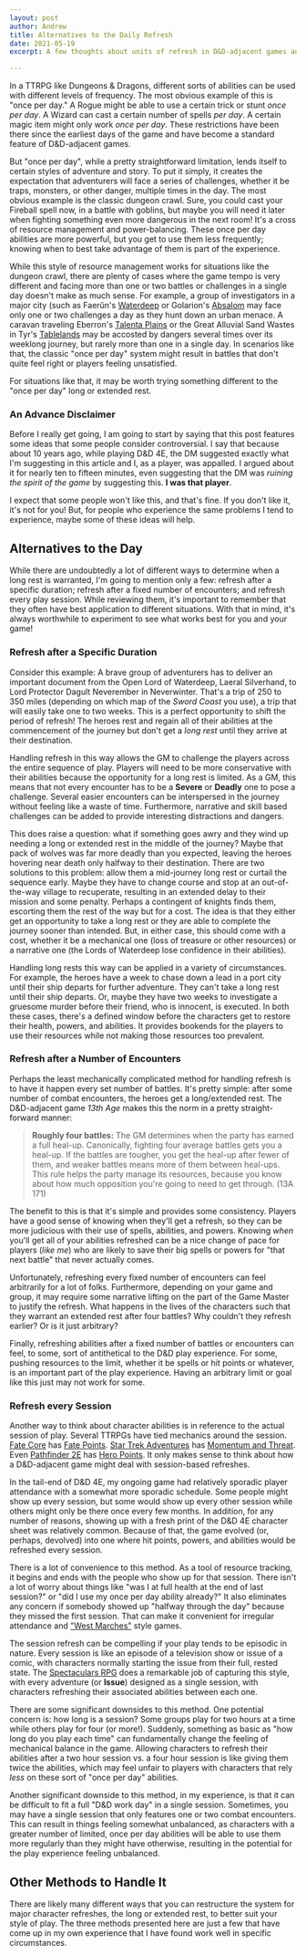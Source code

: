 ```yaml
---
layout: post
author: Andrew
title: Alternatives to the Daily Refresh
date: 2021-05-19
excerpt: A few thoughts about units of refresh in D&D-adjacent games and some ideas about an alternative to "the day" as the default.

---
```


In a TTRPG like Dungeons & Dragons, different sorts of abilities can be used with different levels of frequency. The most obvious example of this is "once per day." A Rogue might be able to use a certain trick or stunt *once per day*. A Wizard can cast a certain number of spells *per day*. A certain magic item might only work *once per day*. These restrictions have been there since the earliest days of the game and have become a standard feature of D&D-adjacent games.

But "once per day", while a pretty straightforward limitation, lends itself to certain styles of adventure and story. To put it simply, it creates the expectation that adventurers will face a series of challenges, whether it be traps, monsters, or other danger, multiple times in the day. The most obvious example is the classic dungeon crawl. Sure, you could cast your <spell>Fireball</spell> spell now, in a battle with goblins, but maybe you will need it later when fighting something even more dangerous in the next room! It's a cross of resource management and power-balancing. These once per day abilities are more powerful, but you get to use them less frequently; knowing when to best take advantage of them is part of the experience.

While this style of resource management works for situations like the dungeon crawl, there are plenty of cases where the game tempo is very different and facing more than one or two battles or challenges in a single day doesn't make as much sense. For example, a group of investigators in a major city (such as Faerûn's [Waterdeep](https://dnd.wizards.com/dungeons-and-dragons/what-is-dnd/locations/waterdeep) or Golarion's [Absalom](https://pathfinder.fandom.com/wiki/Absalom) may face only one or two challenges a day as they hunt down an urban menace. A caravan traveling Eberron's [Talenta Plains](https://eberron.fandom.com/wiki/The_Talenta_Plains) or the Great Alluvial Sand Wastes in Tyr's [Tablelands](https://darksun.fandom.com/wiki/Tablelands) may be accosted by dangers several times over its weeklong journey, but rarely more than one in a single day. In scenarios like that, the classic "once per day" system might result in battles that don't quite feel right or players feeling unsatisfied.

For situations like that, it may be worth trying something different to the "once per day" long or extended rest.

### An Advance Disclaimer
Before I really get going, I am going to start by saying that this post features some ideas that some people consider controversial. I say that because about 10 years ago, while playing D&D 4E, the DM suggested exactly what I'm suggesting in this article and I, as a player, was appalled. I argued about it for nearly ten to fifteen minutes, even suggesting that the DM was *ruining the spirit of the game* by suggesting this. **I was that player**.

I expect that some people won't like this, and that's fine. If you don't like it, it's not for you! But, for people who experience the same problems I tend to experience, maybe some of these ideas will help.

## Alternatives to the Day

While there are undoubtedly a lot of different ways to determine when a long rest is warranted, I'm going to mention only a few: refresh after a specific duration; refresh after a fixed number of encounters; and refresh every play session. While reviewing them, it's important to remember that they often have best application to different situations. With that in mind, it's always worthwhile to experiment to see what works best for you and your game!

### Refresh after a Specific Duration

Consider this example: A brave group of adventurers has to deliver an important document from the Open Lord of Waterdeep, Laeral Silverhand, to Lord Protector Dagult Neverember in Neverwinter. That's a trip of 250 to 350 miles (depending on which map of the *Sword Coast* you use), a trip that will easily take one to two weeks. This is a perfect opportunity to shift the period of refresh! The heroes rest and regain all of their abilities at the commencement of the journey but don't get a *long rest* until they arrive at their destination.

Handling refresh in this way allows the GM to challenge the players across the entire sequence of play. Players will need to be more conservative with their abilities because the opportunity for a long rest is limited. As a GM, this means that not every encounter has to be a **Severe** or **Deadly** one to pose a challenge. Several easier encounters can be interspersed in the journey without feeling like a waste of time. Furthermore, narrative and skill based challenges can be added to provide interesting distractions and dangers.

This does raise a question: what if something goes awry and they wind up needing a long or extended rest in the middle of the journey? Maybe that pack of wolves was far more deadly than you expected, leaving the heroes hovering near death only halfway to their destination. There are two solutions to this problem: allow them a mid-journey long rest or curtail the sequence early. Maybe they have to change course and stop at an out-of-the-way village to recuperate, resulting in an extended delay to their mission and some penalty. Perhaps a contingent of knights finds them, escorting them the rest of the way but for a cost. The idea is that they either get an opportunity to take a long rest or they are able to complete the journey sooner than intended. But, in either case, this should come with a cost, whether it be a mechanical one (loss of treasure or other resources) or a narrative one (the Lords of Waterdeep lose confidence in their abilities).

Handling long rests this way can be applied in a variety of circumstances. For example, the heroes have a week to chase down a lead in a port city until their ship departs for further adventure. They can't take a long rest until their ship departs. Or, maybe they have two weeks to investigate a gruesome murder before their friend, who is innocent, is executed. In both these cases, there's a defined window before the characters get to restore their health, powers, and abilities. It provides bookends for the players to use their resources while not making those resources too prevalent.

### Refresh after a Number of Encounters

Perhaps the least mechanically complicated method for handling refresh is to have it happen every set number of battles. It's pretty simple: after some number of combat encounters, the heroes get a long/extended rest. The D&D-adjacent game *13th Age* makes this the norm in a pretty straight-forward manner:
> **Roughly four battles:** The GM determines when the party has earned a full heal-up. Canonically, fighting four average battles gets you a heal-up. If the battles are tougher, you get the heal-up after fewer of them, and weaker battles means more of them between heal-ups. This rule helps the party manage its resources, because you know about how much opposition you're going to need to get through. (13A 171)

The benefit to this is that it's simple and provides some consistency. Players have a good sense of knowing when they'll get a refresh, so they can be more judicious with their use of spells, abilities, and powers. Knowing *when* you'll get all of your abilities refreshed can be a nice change of pace for players (*like me*) who are likely to save their big spells or powers for "that next battle" that never actually comes.

Unfortunately, refreshing every fixed number of encounters can feel arbitrarily for a lot of folks. Furthermore, depending on your game and group, it may require some narrative lifting on the part of the Game Master to justify the refresh. What happens in the lives of the characters such that they warrant an extended rest after four battles? Why couldn't they refresh earlier? Or is it just arbitrary?

Finally, refreshing abilities after a fixed number of battles or encounters can feel, to some, sort of antithetical to the D&D play experience. For some, pushing resources to the limit, whether it be spells or hit points or whatever, is an important part of the play experience. Having an arbitrary limit or goal like this just may not work for some.

### Refresh every Session

Another way to think about character abilities is in reference to the actual session of play. Several TTRPGs have tied mechanics around the session. [Fate Core](https://fate-srd.com/) has [Fate Points](https://fate-srd.com/fate-core/fate-points). [Star Trek Adventures](https://www.modiphius.net/pages/star-trek-adventures) has [Momentum and Threat](https://www.modiphius.net/blogs/news/sta-dev-blog-003-a-guide-to-star-trek-adventures). Even [Pathfinder 2E](https://paizo.com/pathfinder) has [Hero Points](https://2e.aonprd.com/Rules.aspx?ID=427). It only makes sense to think about how a D&D-adjacent game might deal with session-based refreshes.

In the tail-end of D&D 4E, my ongoing game had relatively sporadic player attendance with a somewhat more sporadic schedule. Some people might show up every session, but some would show up every other session while others might only be there once every few months. In addition, for any number of reasons, showing up with a fresh print of the D&D 4E character sheet was relatively common. Because of that, the game evolved (or, perhaps, devolved) into one where hit points, powers, and abilities would be refreshed every session.

There is a lot of convenience to this method. As a tool of resource tracking, it begins and ends with the people who show up for that session. There isn't a lot of worry about things like "was I at full health at the end of last session?" or "did I use my once per day ability already?" It also eliminates any concern if somebody showed up "halfway through the day" because they missed the first session. That can make it convenient for irregular attendance and ["West Marches"](http://arsludi.lamemage.com/index.php/78/grand-experiments-west-marches/) style games.

The session refresh can be compelling if your play tends to be episodic in nature. Every session is like an episode of a television show or issue of a comic, with characters normally starting the issue from their full, rested state. The [Spectaculars RPG](https://scratchpadpublishing.com/spectaculars) does a remarkable job of capturing this style, with every adventure (or **Issue**) designed as a single session, with characters refreshing their associated abilities between each one.

There are some significant downsides to this method. One potential concern is: how long is a session? Some groups play for two hours at a time while others play for four (or more!). Suddenly, something as basic as "how long do you play each time" can fundamentally change the feeling of mechanical balance in the game. Allowing characters to refresh their abilities after a two hour session vs. a four hour session is like giving them twice the abilities, which may feel unfair to players with characters that rely *less* on these sort of "once per day" abilities.

Another significant downside to this method, in my experience, is that it can be difficult to fit a full "D&D work day" in a single session. Sometimes, you may have a single session that only features one or two combat encounters. This can result in things feeling somewhat unbalanced, as characters with a greater number of limited, once per day abilities will be able to use them more regularly than they might have otherwise, resulting in the potential for the play experience feeling unbalanced.

## Other Methods to Handle It

There are likely many different ways that you can restructure the system for major character refreshes, the long or extended rest, to better suit your style of play. The three methods presented here are just a few that have come up in my own experience that I have found work well in specific circumstances.